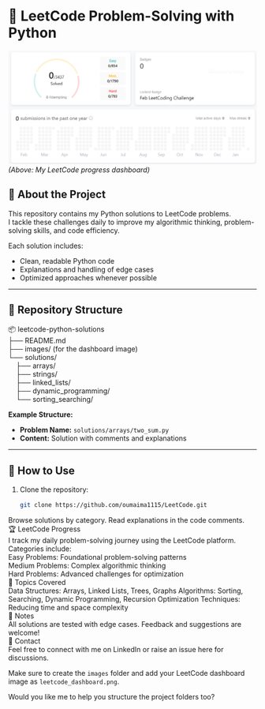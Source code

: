 # 🧩 LeetCode Problem-Solving with Python  

![LeetCode Dashboard](images/leetcode_dashboard.png)  
*(Above: My LeetCode progress dashboard)*  

## 🚀 About the Project  
This repository contains my Python solutions to LeetCode problems.  
I tackle these challenges daily to improve my algorithmic thinking, problem-solving skills, and code efficiency.  

Each solution includes:  
- Clean, readable Python code  
- Explanations and handling of edge cases  
- Optimized approaches whenever possible  

---

## 📂 Repository Structure  

📦 leetcode-python-solutions <br>
├── README.md <br>
├── images/ (for the dashboard image) <br>
└── solutions/ <br>
&nbsp;&nbsp;&nbsp;&nbsp;├── arrays/ <br>
&nbsp;&nbsp;&nbsp;&nbsp;├── strings/ <br>
&nbsp;&nbsp;&nbsp;&nbsp;├── linked_lists/ <br>
&nbsp;&nbsp;&nbsp;&nbsp;├── dynamic_programming/ <br>
&nbsp;&nbsp;&nbsp;&nbsp;└── sorting_searching/ <br>

**Example Structure:**  
- **Problem Name:** `solutions/arrays/two_sum.py`  
- **Content:** Solution with comments and explanations  

---

## 🔧 How to Use  

1. Clone the repository:  
   ```bash
   git clone https://github.com/oumaima1115/LeetCode.git
Browse solutions by category.
Read explanations in the code comments. <br>
🏆 LeetCode Progress <br>
I track my daily problem-solving journey using the LeetCode platform.
Categories include: <br>
Easy Problems: Foundational problem-solving patterns <br>
Medium Problems: Complex algorithmic thinking <br>
Hard Problems: Advanced challenges for optimization <br>
🌟 Topics Covered <br>
Data Structures: Arrays, Linked Lists, Trees, Graphs
Algorithms: Sorting, Searching, Dynamic Programming, Recursion
Optimization Techniques: Reducing time and space complexity <br>
📝 Notes <br>
All solutions are tested with edge cases.
Feedback and suggestions are welcome! <br>
📧 Contact <br>
Feel free to connect with me on LinkedIn or raise an issue here for discussions.

Make sure to create the `images` folder and add your LeetCode dashboard image as `leetcode_dashboard.png`.

Would you like me to help you structure the project folders too? 
